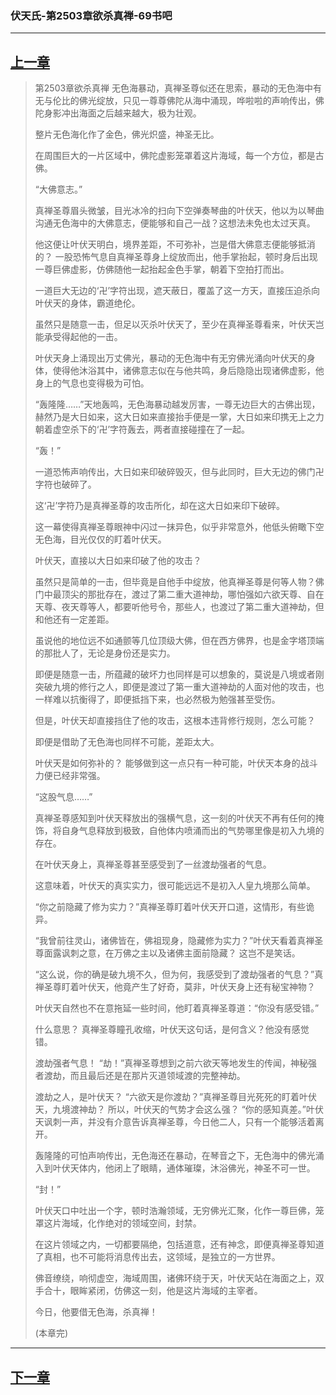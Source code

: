 ### 伏天氏-第2503章欲杀真禅-69书吧

--------
[上一章](./431f5fc419093c452b678ab409a4b7c1.md)
--------


>
>
>
>第2503章欲杀真禅
>无色海暴动，真禅圣尊似还在思索，暴动的无色海中有无与伦比的佛光绽放，只见一尊尊佛陀从海中涌现，哗啦啦的声响传出，佛陀身影冲出海面之后越来越大，极为壮观。
>
>整片无色海化作了金色，佛光炽盛，神圣无比。
>
>在周围巨大的一片区域中，佛陀虚影笼罩着这片海域，每一个方位，都是古佛。
>
>“大佛意志。”
>
>真禅圣尊眉头微皱，目光冰冷的扫向下空弹奏琴曲的叶伏天，他以为以琴曲沟通无色海中的大佛意志，便能够和自己一战？这想法未免也太过天真。
>
>他这便让叶伏天明白，境界差距，不可弥补，岂是借大佛意志便能够抵消的？
>一股恐怖气息自真禅圣尊身上绽放而出，他手掌抬起，顿时身后出现一尊巨佛虚影，仿佛随他一起抬起金色手掌，朝着下空拍打而出。
>
>一道巨大无边的‘卍’字符出现，遮天蔽日，覆盖了这一方天，直接压迫杀向叶伏天的身体，霸道绝伦。
>
>虽然只是随意一击，但足以灭杀叶伏天了，至少在真禅圣尊看来，叶伏天岂能承受得起他的一击。
>
>叶伏天身上涌现出万丈佛光，暴动的无色海中有无穷佛光涌向叶伏天的身体，使得他沐浴其中，诸佛意志似在与他共鸣，身后隐隐出现诸佛虚影，他身上的气息也变得极为可怕。
>
>“轰隆隆……”天地轰鸣，无色海暴动越发厉害，一尊无边巨大的古佛出现，赫然乃是大日如来，这大日如来直接抬手便是一掌，大日如来印携无上之力朝着虚空杀下的‘卍’字符轰去，两者直接碰撞在了一起。
>
>“轰！”
>
>一道恐怖声响传出，大日如来印破碎毁灭，但与此同时，巨大无边的佛门卍字符也破碎了。
>
>这‘卍’字符乃是真禅圣尊的攻击所化，却在这大日如来印下破碎。
>
>这一幕使得真禅圣尊眼神中闪过一抹异色，似乎非常意外，他低头俯瞰下空无色海，目光仅仅的盯着叶伏天。
>
>叶伏天，直接以大日如来印破了他的攻击？
>
>虽然只是简单的一击，但毕竟是自他手中绽放，他真禅圣尊是何等人物？佛门中最顶尖的那批存在，渡过了第二重大道神劫，哪怕强如六欲天尊、自在天尊、夜天尊等人，都要听他号令，那些人，也渡过了第二重大道神劫，但和他还有一定差距。
>
>虽说他的地位远不如通颤等几位顶级大佛，但在西方佛界，也是金字塔顶端的那批人了，无论是身份还是实力。
>
>即便是随意一击，所蕴藏的破坏力也同样是可以想象的，莫说是八境或者刚突破九境的修行之人，即便是渡过了第一重大道神劫的人面对他的攻击，也一样难以抗衡得了，即便抵挡下来，也必然极为勉强甚至受伤。
>
>但是，叶伏天却直接挡住了他的攻击，这根本违背修行规则，怎么可能？
>
>即便是借助了无色海也同样不可能，差距太大。
>
>叶伏天是如何弥补的？
>能够做到这一点只有一种可能，叶伏天本身的战斗力便已经非常强。
>
>“这股气息……”
>
>真禅圣尊感知到叶伏天释放出的强横气息，这一刻的叶伏天不再有任何的掩饰，将自身气息释放到极致，自他体内喷涌而出的气势哪里像是初入九境的存在。
>
>在叶伏天身上，真禅圣尊甚至感受到了一丝渡劫强者的气息。
>
>这意味着，叶伏天的真实实力，很可能远远不是初入人皇九境那么简单。
>
>“你之前隐藏了修为实力？”真禅圣尊盯着叶伏天开口道，这情形，有些诡异。
>
>“我曾前往灵山，诸佛皆在，佛祖现身，隐藏修为实力？”叶伏天看着真禅圣尊面露讽刺之意，在万佛之主以及诸佛主面前隐藏？
>这岂不是笑话。
>
>“这么说，你的确是破九境不久，但为何，我感受到了渡劫强者的气息？”真禅圣尊盯着叶伏天，他竟产生了好奇，莫非，叶伏天身上还有秘宝神物？
>
>叶伏天自然也不在意拖延一些时间，他盯着真禅圣尊道：“你没有感受错。”
>
>什么意思？
>真禅圣尊瞳孔收缩，叶伏天这句话，是何含义？他没有感觉错。
>
>渡劫强者气息！
>“劫！”真禅圣尊想到之前六欲天等地发生的传闻，神秘强者渡劫，而且最后还是在那片灭道领域渡的完整神劫。
>
>渡劫之人，是叶伏天？
>“六欲天是你渡劫？”真禅圣尊目光死死的盯着叶伏天，九境渡神劫？
>所以，叶伏天的气势才会这么强？
>“你的感知真差。”叶伏天讽刺一声，并没有介意告诉真禅圣尊，今日他二人，只有一个能够活着离开。
>
>轰隆隆的可怕声响传出，无色海还在暴动，在琴音之下，无色海中的佛光涌入到叶伏天体内，他闭上了眼睛，通体璀璨，沐浴佛光，神圣不可一世。
>
>“封！”
>
>叶伏天口中吐出一个字，顿时浩瀚领域，无穷佛光汇聚，化作一尊巨佛，笼罩这片海域，化作绝对的领域空间，封禁。
>
>在这片领域之内，一切都要隔绝，包括道意，还有神念，即便真禅圣尊知道了真相，也不可能将消息传出去，这领域，是独立的一方世界。
>
>佛音缭绕，响彻虚空，海域周围，诸佛环绕于天，叶伏天站在海面之上，双手合十，眼眸紧闭，仿佛这一刻，他是这片海域的主宰者。
>
>今日，他要借无色海，杀真禅！
>
>(本章完)
>
>

--------
[下一章](./8c7ade2df809e35c0fd7dafbfb388822.md)
--------
